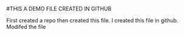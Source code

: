 #THIS A DEMO FILE CREATED IN GITHUB

First created a repo then created this file. I created this file in github.
Modifed the file
